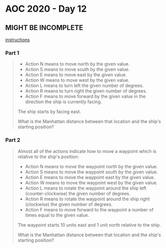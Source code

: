 # AOC 2020 - Day 12

## MIGHT BE INCOMPLETE

[instructions](https://adventofcode.com/2020/day/12)

### Part 1

> * Action N means to move north by the given value.
> * Action S means to move south by the given value.
> * Action E means to move east by the given value.
> * Action W means to move west by the given value.
> * Action L means to turn left the given number of degrees.
> * Action R means to turn right the given number of degrees.
> * Action F means to move forward by the given value in the direction the ship is currently facing.
>
> The ship starts by facing east.
>
> What is the Manhattan distance between that location and the ship's starting position?

### Part 2

> Almost all of the actions indicate how to move a waypoint which is relative to the ship's position:
> * Action N means to move the waypoint north by the given value.
> * Action S means to move the waypoint south by the given value.
> * Action E means to move the waypoint east by the given value.
> * Action W means to move the waypoint west by the given value.
> * Action L means to rotate the waypoint around the ship left (counter-clockwise) the given number of degrees.
> * Action R means to rotate the waypoint around the ship right (clockwise) the given number of degrees.
> * Action F means to move forward to the waypoint a number of times equal to the given value.
>
> The waypoint starts 10 units east and 1 unit north relative to the ship.
>
> What is the Manhattan distance between that location and the ship's starting position?
